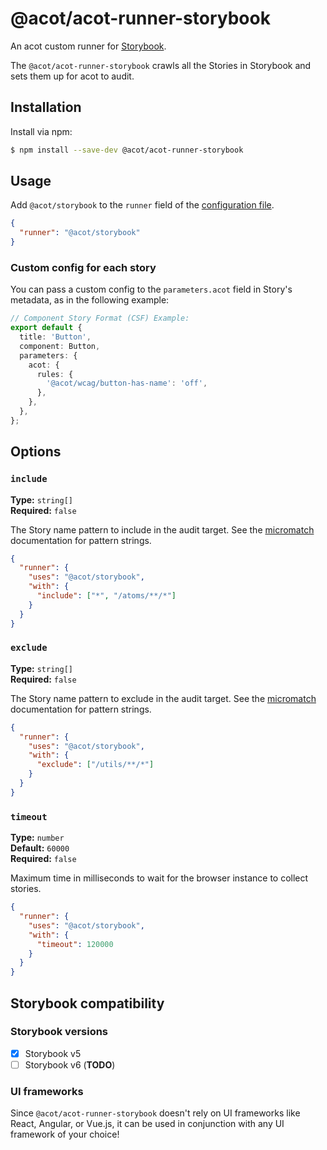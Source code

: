 # @acot/acot-runner-storybook

An acot custom runner for [Storybook](https://github.com/storybookjs/storybook).

The `@acot/acot-runner-storybook` crawls all the Stories in Storybook and sets them up for acot to audit.

## Installation

Install via npm:

```bash
$ npm install --save-dev @acot/acot-runner-storybook
```

## Usage

Add `@acot/storybook` to the `runner` field of the [configuration file](../../docs/configuration.md).

```json
{
  "runner": "@acot/storybook"
}
```

### Custom config for each story

You can pass a custom config to the `parameters.acot` field in Story's metadata, as in the following example:

```typescript
// Component Story Format (CSF) Example:
export default {
  title: 'Button',
  component: Button,
  parameters: {
    acot: {
      rules: {
        '@acot/wcag/button-has-name': 'off',
      },
    },
  },
};
```

## Options

### `include`

**Type:** `string[]`  
**Required:** `false`

The Story name pattern to include in the audit target. See the [micromatch][mm] documentation for pattern strings.

```json
{
  "runner": {
    "uses": "@acot/storybook",
    "with": {
      "include": ["*", "/atoms/**/*"]
    }
  }
}
```

### `exclude`

**Type:** `string[]`  
**Required:** `false`

The Story name pattern to exclude in the audit target. See the [micromatch][mm] documentation for pattern strings.

```json
{
  "runner": {
    "uses": "@acot/storybook",
    "with": {
      "exclude": ["/utils/**/*"]
    }
  }
}
```

### `timeout`

**Type:** `number`  
**Default:** `60000`  
**Required:** `false`

Maximum time in milliseconds to wait for the browser instance to collect stories.

```json
{
  "runner": {
    "uses": "@acot/storybook",
    "with": {
      "timeout": 120000
    }
  }
}
```

## Storybook compatibility

### Storybook versions

- [x] Storybook v5
- [ ] Storybook v6 (**TODO**)

### UI frameworks

Since `@acot/acot-runner-storybook` doesn't rely on UI frameworks like React, Angular, or Vue.js, it can be used in conjunction with any UI framework of your choice!

[mm]: https://github.com/micromatch/micromatch
